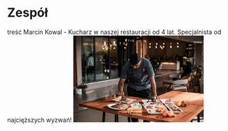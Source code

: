 # Zespół
treść
Marcin Kowal - Kucharz w naszej restauracji od 4 lat. Specjalnista od najcięższych wyzwań!
<img src = "img/pracownik.jpg" width = 300>
